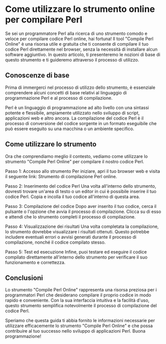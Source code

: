 Come utilizzare lo strumento online per compilare Perl
======================================================

Se sei un programmatore Perl alla ricerca di uno strumento comodo e veloce per compilare codice Perl online, hai fortuna! Il tool "Compile Perl Online" è una risorsa utile e gratuita che ti consente di compilare il tuo codice Perl direttamente nel browser, senza la necessità di installare alcun software aggiuntivo. In questo articolo, ti presenteremo le nozioni di base di questo strumento e ti guideremo attraverso il processo di utilizzo.

Conoscenze di base
------------------

Prima di immergerci nel processo di utilizzo dello strumento, è essenziale comprendere alcuni concetti di base relativi al linguaggio di programmazione Perl e al processo di compilazione.

Perl è un linguaggio di programmazione ad alto livello con una sintassi potente e flessibile, ampiamente utilizzato nello sviluppo di script, applicazioni web e altro ancora. La compilazione del codice Perl è il processo di conversione del codice sorgente in un formato eseguibile che può essere eseguito su una macchina o un ambiente specifico.

Come utilizzare lo strumento
----------------------------

Ora che comprendiamo meglio il contesto, vediamo come utilizzare lo strumento "Compile Perl Online" per compilare il nostro codice Perl.

Passo 1: Accesso allo strumento Per iniziare, apri il tuo browser web e visita il seguente link: Strumento di compilazione Perl online.

Passo 2: Inserimento del codice Perl Una volta all'interno dello strumento, dovresti trovare un'area di testo o un editor in cui è possibile inserire il tuo codice Perl. Copia e incolla il tuo codice all'interno di questa area.

Passo 3: Compilazione del codice Dopo aver inserito il tuo codice, cerca il pulsante o l'opzione che avvia il processo di compilazione. Clicca su di esso e attendi che lo strumento completi il processo di compilazione.

Passo 4: Visualizzazione dei risultati Una volta completata la compilazione, lo strumento dovrebbe visualizzare i risultati ottenuti. Questo potrebbe includere eventuali errori o avvisi generati durante il processo di compilazione, nonché il codice compilato stesso.

Passo 5: Test ed esecuzione Infine, puoi testare ed eseguire il codice compilato direttamente all'interno dello strumento per verificare il suo funzionamento e correttezza.

Conclusioni
-----------

Lo strumento "Compile Perl Online" rappresenta una risorsa preziosa per i programmatori Perl che desiderano compilare il proprio codice in modo rapido e conveniente. Con la sua interfaccia intuitiva e la facilità d'uso, questo strumento semplifica notevolmente il processo di compilazione del codice Perl.

Speriamo che questa guida ti abbia fornito le informazioni necessarie per utilizzare efficacemente lo strumento "Compile Perl Online" e che possa contribuire al tuo successo nello sviluppo di applicazioni Perl. Buona programmazione!